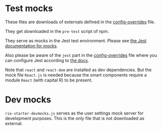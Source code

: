 # Test mocks

These files are downloads of externals defined in the [config-overrides](../config-overrides.js) file.

They get downloaded in the `pre-test` script of npm.

They serve as mocks in the Jest test environment. Please see [the Jest documentation for mocks](https://jestjs.io/docs/en/manual-mocks).

Also please be aware of the `jest` part in the [config-overrides](../config-overrides.js) file where you can configure Jest according to [the docs](https://jestjs.io/docs/en/configuration).

Note that `react` and `react-dom` are installed as dev dependencies. But the mock file `React.js` is needed because the smart components require a module `React` (with capital R) to be present.

# Dev mocks

`rio-starter-devmocks.js` serves as the user settings mock server for development purposes.
This is the only file that is not downloaded as external.
